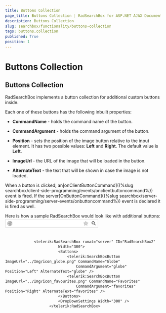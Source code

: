 ```yaml
---
title: Buttons Collection
page_title: Buttons Collection | RadSearchBox for ASP.NET AJAX Documentation
description: Buttons Collection
slug: searchbox/functionality/buttons-collection
tags: buttons,collection
published: True
position: 1
---
```


# Buttons Collection



## Buttons Collection

RadSearchBox implements a button collection for additional custom buttons inside.

Each one of these buttons has the following inbuilt properties:



* **CommandName** - holds the command name of the button.

* **CommandArgument** - holds the command argument of the button.

* **Position** - sets the position of the image button relative to the input element. It has two possible values: **Left** and **Right**. The default value is **Left**.

* **ImageUrl** - the URL of the image that will be loaded in the button.

* **AlternateText** - the text that will be shown in case the image is not loaded.

When a button is clicked, an[onClientButtonCommand]({%slug searchbox/client-side-programming/events/onclientbuttoncommand%}) event is fired. If the server[OnButtonCommand]({%slug searchbox/server-side-programming/server-events/onbuttoncommand%}) event is declared it is fired as well.

Here is how a sample RadSearchBox would look like with additional buttons:![searchbox autocomplete false](images/searchbox_autocomplete_false.png)

````ASPNET
		
	         <telerik:RadSearchBox runat="server" ID="RadSearchBox2"
	                    Width="300">
	                    <Buttons>
	                        <telerik:SearchBoxButton ImageUrl="../Img/icon_globe.png" CommandName="Globe"
	                            CommandArgument="globe" Position="Left" AlternateText="globe" />
	                        <telerik:SearchBoxButton ImageUrl="../Img/icon_favourites.png" CommandName="Favorites"
	                            CommandArgument="favorites" Position="Right" AlternateText="favorites" />
	                    </Buttons>
	                    <DropDownSettings Width="300" />
	                </telerik:RadSearchBox>
````


